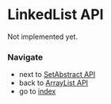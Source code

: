 # LinkedList API

Not implemented yet.

### Navigate

* next to [SetAbstract API](/docs/api/5_3.SetAbstractAPI.md)
* back to [ArrayList API](/docs/api/5_4.ArrayListAPI.md)
* go to [index](/docs/README.md)